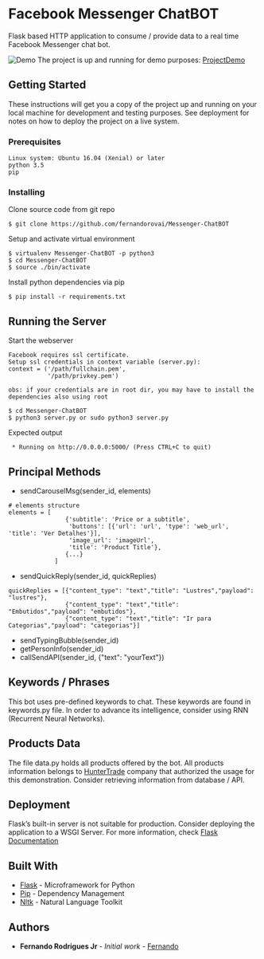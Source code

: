 # Facebook Messenger ChatBOT
Flask based HTTP application to consume / provide data to a real time Facebook Messenger chat bot.

![Demo](https://user-images.githubusercontent.com/3229701/35335503-f0a1c494-00fc-11e8-9759-6eff7f8ba4a2.gif)
The project is up and running for demo purposes: [ProjectDemo](https://www.facebook.com/HunterDesign-165135967439067/)

## Getting Started
These instructions will get you a copy of the project up and running on your local machine for development and testing purposes. See deployment for notes on how to deploy the project on a live system.

### Prerequisites
```
Linux system: Ubuntu 16.04 (Xenial) or later
python 3.5
pip
```

### Installing
Clone source code from git repo

```
$ git clone https://github.com/fernandorovai/Messenger-ChatBOT
```

Setup and activate virtual environment

```
$ virtualenv Messenger-ChatBOT -p python3
$ cd Messenger-ChatBOT
$ source ./bin/activate
```

Install python dependencies via pip
```
$ pip install -r requirements.txt
```

## Running the Server
Start the webserver
```
Facebook requires ssl certificate.
Setup ssl credentials in context variable (server.py):
context = ('/path/fullchain.pem',
           '/path/privkey.pem')

obs: if your credentials are in root dir, you may have to install the dependencies also using root

$ cd Messenger-ChatBOT
$ python3 server.py or sudo python3 server.py
```
Expected output
```
 * Running on http://0.0.0.0:5000/ (Press CTRL+C to quit)
```

## Principal Methods

* sendCarouselMsg(sender_id, elements)
```
# elements structure
elements = [
                {'subtitle': 'Price or a subtitle', 
                 'buttons': [{'url': 'url', 'type': 'web_url', 'title': 'Ver Detalhes'}], 
                 'image_url': 'imageUrl', 
                 'title': 'Product Title'}, 
                {...}
             ]
```
* sendQuickReply(sender_id, quickReplies)
```
quickReplies = [{"content_type": "text","title": "Lustres","payload": "lustres"},
                {"content_type": "text","title": "Embutidos","payload": "embutidos"},
                {"content_type": "text","title": "Ir para Categorias","payload": "categorias"}]
```              
* sendTypingBubble(sender_id)
* getPersonInfo(sender_id)
* callSendAPI(sender_id, {"text": "yourText"})



## Keywords / Phrases
This bot uses pre-defined keywords to chat. These keywords are found in keywords.py file.
In order to advance its intelligence, consider using RNN (Recurrent Neural Networks).

## Products Data
The file data.py holds all products offered by the bot.
All products information belongs to [HunterTrade](www.huntertrade.com.br) company that authorized the usage for this demonstration.
Consider retrieving information from database / API.

## Deployment

Flask’s built-in server is not suitable for production. Consider deploying the application to a WSGI Server.
For more information, check [Flask Documentation](http://flask.pocoo.org/docs/0.12/deploying/)

## Built With

* [Flask](http://flask.pocoo.org/)           - Microframework for Python
* [Pip](https://pip.pypa.io/en/stable/)      - Dependency Management
* [Nltk](http://www.nltk.org/)               - Natural Language Toolkit

## Authors
* **Fernando Rodrigues Jr** - *Initial work* - [Fernando](https://github.com/fernandorovai)